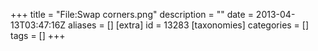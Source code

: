 +++
title = "File:Swap corners.png"
description = ""
date = 2013-04-13T03:47:16Z
aliases = []
[extra]
id = 13283
[taxonomies]
categories = []
tags = []
+++


